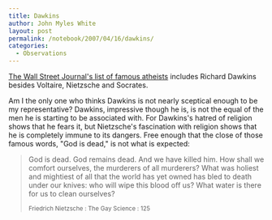 ```yaml
---
title: Dawkins
author: John Myles White
layout: post
permalink: /notebook/2007/04/16/dawkins/
categories:
  - Observations
---
```


[The Wall Street Journal's list of famous atheists](http://online.wsj.com/public/resources/documents/info-freethink0703-29.html) includes Richard Dawkins besides Voltaire, Nietzsche and Socrates.

Am I the only one who thinks Dawkins is not nearly sceptical enough to be my representative? Dawkins, impressive though he is, is not the equal of the men he is starting to be associated with. For Dawkins's hatred of religion shows that he fears it, but Nietzsche's fascination with religion shows that he is completely immune to its dangers. Free enough that the close of those famous words, "God is dead," is not what is expected:

<blockquote>
<p>God is dead. God remains dead. And we have killed him. How shall we comfort ourselves, the murderers of all murderers? What was holiest and mightiest of all that the world has yet owned has bled to death under our knives: who will wipe this blood off us? What water is there for us to clean ourselves?</p>

<small>Friedrich Nietzsche : The Gay Science : 125</small>
</blockquote>
